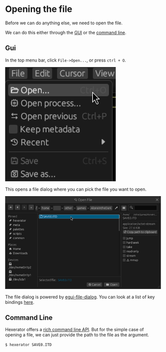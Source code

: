 # Opening the file

Before we can do anything else, we need to open the file.

We can do this either through the [GUI](#gui) or the [command line](#command-line).

## Gui

In the top menu bar, click `File->Open...`, or press `ctrl + O`.

![Screenshot](../screenshots/tutorial/menu-file-open.jpg)

This opens a file dialog where you can pick the file you want to open.

![Screenshot](../screenshots/tutorial/file-open-dialog.jpg)

The file dialog is powered by [egui-file-dialog](<https://github.com/fluxxcode/egui-file-dialog>).
You can look at a list of key bindings [here](<https://github.com/fluxxcode/egui-file-dialog?tab=readme-ov-file#keybindings>).

## Command Line

Hexerator offers a [rich command line API](../commandline.md).
But for the simple case of opening a file, we can just provide the path to the file as the argument.

`$ hexerator SAVE0.ITD`
